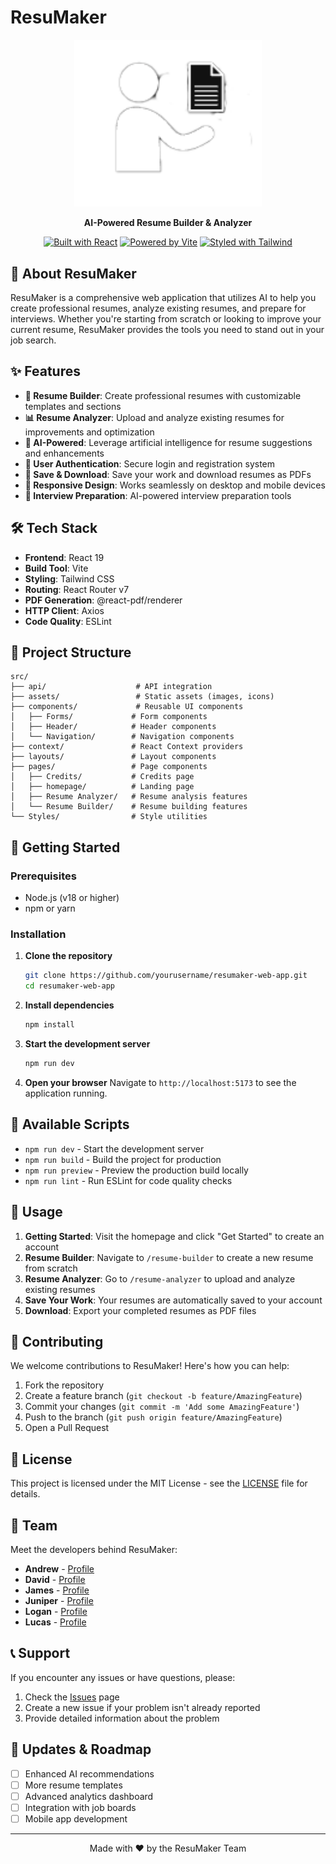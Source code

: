# ResuMaker

<div align="center">
  <img src="src/assets/ResumakerLogo.png" alt="ResuMaker Logo" width="300">
  
  **AI-Powered Resume Builder & Analyzer**
  
  [![Built with React](https://img.shields.io/badge/Built%20with-React-61DAFB?logo=react)](https://reactjs.org/)
  [![Powered by Vite](https://img.shields.io/badge/Powered%20by-Vite-646CFF?logo=vite)](https://vitejs.dev/)
  [![Styled with Tailwind](https://img.shields.io/badge/Styled%20with-Tailwind%20CSS-06B6D4?logo=tailwindcss)](https://tailwindcss.com/)
</div>

## 🚀 About ResuMaker

ResuMaker is a comprehensive web application that utilizes AI to help you create professional resumes, analyze existing resumes, and prepare for interviews. Whether you're starting from scratch or looking to improve your current resume, ResuMaker provides the tools you need to stand out in your job search.

## ✨ Features

- **🎨 Resume Builder**: Create professional resumes with customizable templates and sections
- **📊 Resume Analyzer**: Upload and analyze existing resumes for improvements and optimization
- **🤖 AI-Powered**: Leverage artificial intelligence for resume suggestions and enhancements
- **👤 User Authentication**: Secure login and registration system
- **💾 Save & Download**: Save your work and download resumes as PDFs
- **📱 Responsive Design**: Works seamlessly on desktop and mobile devices
- **🎯 Interview Preparation**: AI-powered interview preparation tools

## 🛠️ Tech Stack

- **Frontend**: React 19
- **Build Tool**: Vite
- **Styling**: Tailwind CSS
- **Routing**: React Router v7
- **PDF Generation**: @react-pdf/renderer
- **HTTP Client**: Axios
- **Code Quality**: ESLint

## 📁 Project Structure

```
src/
├── api/                    # API integration
├── assets/                 # Static assets (images, icons)
├── components/             # Reusable UI components
│   ├── Forms/             # Form components
│   ├── Header/            # Header components
│   └── Navigation/        # Navigation components
├── context/               # React Context providers
├── layouts/               # Layout components
├── pages/                 # Page components
│   ├── Credits/           # Credits page
│   ├── homepage/          # Landing page
│   ├── Resume Analyzer/   # Resume analysis features
│   └── Resume Builder/    # Resume building features
└── Styles/                # Style utilities
```

## 🚀 Getting Started

### Prerequisites

- Node.js (v18 or higher)
- npm or yarn

### Installation

1. **Clone the repository**
   ```bash
   git clone https://github.com/yourusername/resumaker-web-app.git
   cd resumaker-web-app
   ```

2. **Install dependencies**
   ```bash
   npm install
   ```

3. **Start the development server**
   ```bash
   npm run dev
   ```

4. **Open your browser**
   Navigate to `http://localhost:5173` to see the application running.

## 📝 Available Scripts

- `npm run dev` - Start the development server
- `npm run build` - Build the project for production
- `npm run preview` - Preview the production build locally
- `npm run lint` - Run ESLint for code quality checks

## 🎯 Usage

1. **Getting Started**: Visit the homepage and click "Get Started" to create an account
2. **Resume Builder**: Navigate to `/resume-builder` to create a new resume from scratch
3. **Resume Analyzer**: Go to `/resume-analyzer` to upload and analyze existing resumes
4. **Save Your Work**: Your resumes are automatically saved to your account
5. **Download**: Export your completed resumes as PDF files

## 🤝 Contributing

We welcome contributions to ResuMaker! Here's how you can help:

1. Fork the repository
2. Create a feature branch (`git checkout -b feature/AmazingFeature`)
3. Commit your changes (`git commit -m 'Add some AmazingFeature'`)
4. Push to the branch (`git push origin feature/AmazingFeature`)
5. Open a Pull Request

## 📄 License

This project is licensed under the MIT License - see the [LICENSE](LICENSE) file for details.

## 👥 Team

Meet the developers behind ResuMaker:

- **Andrew** - [Profile](src/assets/Devs/andrew.jpg)
- **David** - [Profile](src/assets/Devs/david.jpg)
- **James** - [Profile](src/assets/Devs/james.jpg)
- **Juniper** - [Profile](src/assets/Devs/juniper.jpg)
- **Logan** - [Profile](src/assets/Devs/logan.png)
- **Lucas** - [Profile](src/assets/Devs/lucas.png)

## 📞 Support

If you encounter any issues or have questions, please:

1. Check the [Issues](https://github.com/yourusername/resumaker-web-app/issues) page
2. Create a new issue if your problem isn't already reported
3. Provide detailed information about the problem

## 🔄 Updates & Roadmap

- [ ] Enhanced AI recommendations
- [ ] More resume templates
- [ ] Advanced analytics dashboard
- [ ] Integration with job boards
- [ ] Mobile app development

---

<div align="center">
  Made with ❤️ by the ResuMaker Team
</div>
